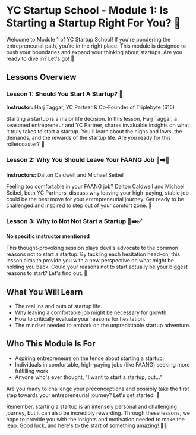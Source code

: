 # YC Startup School - Module 1: Is Starting a Startup Right For You? 🚀

Welcome to Module 1 of YC Startup School! If you're pondering the entrepreneurial path, you're in the right place. This module is designed to push your boundaries and expand your thinking about startups. Are you ready to dive in? Let's go! 🌊

## Lessons Overview

### Lesson 1: Should You Start A Startup? 🤔

**Instructor:** Harj Taggar, YC Partner & Co-Founder of Triplebyte (S15)

Starting a startup is a major life decision. In this lesson, Harj Taggar, a seasoned entrepreneur and YC Partner, shares invaluable insights on what it truly takes to start a startup. You'll learn about the highs and lows, the demands, and the rewards of the startup life. Are you ready for this rollercoaster? 🎢

### Lesson 2: Why You Should Leave Your FAANG Job 💼➡️🚀

**Instructors:** Dalton Caldwell and Michael Seibel

Feeling too comfortable in your FAANG job? Dalton Caldwell and Michael Seibel, both YC Partners, discuss why leaving your high-paying, stable job could be the best move for your entrepreneurial journey. Get ready to be challenged and inspired to step out of your comfort zone. 🦾

### Lesson 3: Why to Not Not Start a Startup 🚫➡️✅

**No specific instructor mentioned**

This thought-provoking session plays devil's advocate to the common reasons not to start a startup. By tackling each hesitation head-on, this lesson aims to provide you with a new perspective on what might be holding you back. Could your reasons not to start actually be your biggest reasons to start? Let's find out. 🤯

## What You Will Learn

- The real ins and outs of startup life.
- Why leaving a comfortable job might be necessary for growth.
- How to critically evaluate your reasons for hesitation.
- The mindset needed to embark on the unpredictable startup adventure.

## Who This Module Is For

- Aspiring entrepreneurs on the fence about starting a startup.
- Individuals in comfortable, high-paying jobs (like FAANG) seeking more fulfilling work.
- Anyone who's ever thought, "I want to start a startup, but..."

Are you ready to challenge your preconceptions and possibly take the first step towards your entrepreneurial journey? Let's get started! 🌟

Remember, starting a startup is an intensely personal and challenging journey, but it can also be incredibly rewarding. Through these lessons, we hope to provide you with the insights and motivation needed to make the leap. Good luck, and here's to the start of something amazing! 🌈🚀
